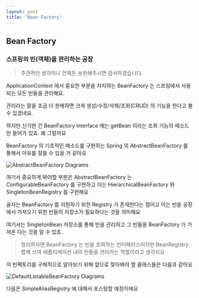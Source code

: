 ```yaml
---
layout: post
title: "Bean Factory"
---
```


## Bean Factory

### 스프링의 빈(객체)을 관리하는 공장

> 주관적인 생각이니 언제든 보완해주시면 감사하겠습니다.

ApplicationContext 에서 중요한 부분을 차지하는 BeanFactory 는 스프링에서 사용되는 모든 빈들을 관리해요.

관리라는 말을 조금 더 분해하면 크게 생성/수정/삭제/조회(CRUD) 의 기능을 한다고 볼 수 있겠네요.

하지만 신기한 건 BeanFactory interface 에는 getBean 이라는 조회 기능의 메소드만 들어가 있죠. 왜 그럴까요

BeanFactory 의 기초적인 메소드를 구현하는 Spring 의 AbstractBeanFactory 를 통해서 이유를 찾을 수 있을 거 같아요

![AbstractBeanFactory Diagrams](https://raw.githubusercontent.com/YounHyunJun/YounHyunJun.github.io/master/img/AbstractBeanFactory_Digagram.PNG)

여기서 중요하게 봐야할 부분은 AbstractBeanFactory 는 ConfigurableBeanFactory 를 구현하고 이는 HierarchicalBeanFactory 와 SingletonBeanRegistry 를 구현해요

골자는 BeanFactory 를 지원하기 위한 Registry 가 존재한다는 점이고 이는 빈을 공장에서 가져오기 위한 빈들의 저장소가 필요하다는 것을 의미해요  

여기서는 SingletonBean 저장소를 통해 빈을 관리하고 그 빈들을 BeanFactory 가 가져온 다는 것을 알 수 있죠.

> 정리하자면 BeanFactory 는 빈을 조회하는 인터페이스이지만 BeanRegistry 함께 쓰여 애플리케이션 내의 빈들을 관리하는 역할이라고 생각되요

이 빈팩토리를 구체적으로 알아보기 위해 앞으로 찾아봐야 할 클래스들은 다음과 같아요

![DefaultListableBeanFactory Diagrams](https://raw.githubusercontent.com/YounHyunJun/YounHyunJun.github.io/master/img/DefaultListableBeanFactory_Digagram.PNG)

다음은 SimpleAliasRegistry 에 대해서 포스팅할 예정이에요